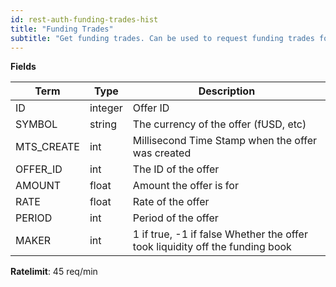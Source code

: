 ```yaml
---
id: rest-auth-funding-trades-hist
title: "Funding Trades"
subtitle: "Get funding trades. Can be used to request funding trades for a specific currency or to retrieve trades for all currencies at once."
---
```


**Fields**

Term | Type | Description
-- | -- | --
ID  |  integer  |  Offer ID
SYMBOL  |  string  |  The currency of the offer (fUSD, etc)
MTS_CREATE  |  int  |  Millisecond Time Stamp when the offer was created
OFFER_ID  |  int  |  The ID of the offer
AMOUNT  |  float  |  Amount the offer is for
RATE  |  float  |  Rate of the offer
PERIOD  |  int  |  Period of the offer
MAKER  |  int  |  1 if true, -1 if false Whether the offer took liquidity off the funding book

**Ratelimit**: 45 req/min
